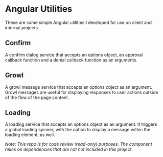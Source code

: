 # Angular Utilities

These are some simple Angular utilities I developed for use on client and internal projects.

## Confirm

A confirm dialog service that accepts an options object, an approval callback function and a denial callback function as an arguments.

## Growl

A growl message service that accepts an options object as an argument. Growl messages are useful for displaying responses to user actions outside of the flow of the page content.

## Loading

A loading service that accepts an options object as an argument. It triggers a global loading spinner, with the option to display a message within the loading element, as well.

_Note: This repo is for code review (read-only) purposes. The component relies on dependencies that are not not included in this project._
